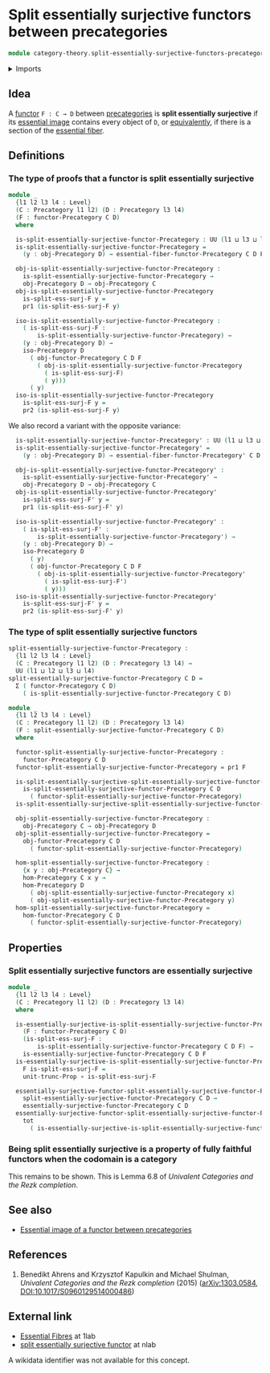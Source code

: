 # Split essentially surjective functors between precategories

```agda
module category-theory.split-essentially-surjective-functors-precategories where
```

<details><summary>Imports</summary>

```agda
open import category-theory.functors-precategories
open import category-theory.precategories
open import category-theory.categories
open import category-theory.isomorphism-induction-categories
open import category-theory.isomorphisms-in-categories
open import category-theory.subprecategories
open import category-theory.essential-fibers-of-functors-precategories
open import category-theory.essentially-surjective-functors-precategories
open import category-theory.isomorphisms-in-precategories

open import foundation.functoriality-dependent-pair-types
open import foundation.dependent-pair-types
open import foundation.propositional-truncations
open import foundation.function-types
open import foundation.propositions
open import foundation.universe-levels
```

</details>

## Idea

A [functor](category-theory.functors-precategories.md) `F : C → D` between
[precategories](category-theory.precategories.md) is **split essentially
surjective** if its
[essential image](category-theory.essential-image-functor-precategory.md)
contains every object of `D`, or
[equivalently](foundation-core.equivalences.md), if there is a section of the
[essential fiber](category-theory.essential-fibers-of-functors-precategories.md).

## Definitions

### The type of proofs that a functor is split essentially surjective

```agda
module _
  {l1 l2 l3 l4 : Level}
  (C : Precategory l1 l2) (D : Precategory l3 l4)
  (F : functor-Precategory C D)
  where

  is-split-essentially-surjective-functor-Precategory : UU (l1 ⊔ l3 ⊔ l4)
  is-split-essentially-surjective-functor-Precategory =
    (y : obj-Precategory D) → essential-fiber-functor-Precategory C D F y

  obj-is-split-essentially-surjective-functor-Precategory :
    is-split-essentially-surjective-functor-Precategory →
    obj-Precategory D → obj-Precategory C
  obj-is-split-essentially-surjective-functor-Precategory
    is-split-ess-surj-F y =
    pr1 (is-split-ess-surj-F y)

  iso-is-split-essentially-surjective-functor-Precategory :
    ( is-split-ess-surj-F :
        is-split-essentially-surjective-functor-Precategory) →
    (y : obj-Precategory D) →
    iso-Precategory D
      ( obj-functor-Precategory C D F
        ( obj-is-split-essentially-surjective-functor-Precategory
          ( is-split-ess-surj-F)
          ( y)))
      ( y)
  iso-is-split-essentially-surjective-functor-Precategory
    is-split-ess-surj-F y =
    pr2 (is-split-ess-surj-F y)
```

We also record a variant with the opposite variance:

```agda
  is-split-essentially-surjective-functor-Precategory' : UU (l1 ⊔ l3 ⊔ l4)
  is-split-essentially-surjective-functor-Precategory' =
    (y : obj-Precategory D) → essential-fiber-functor-Precategory' C D F y

  obj-is-split-essentially-surjective-functor-Precategory' :
    is-split-essentially-surjective-functor-Precategory' →
    obj-Precategory D → obj-Precategory C
  obj-is-split-essentially-surjective-functor-Precategory'
    is-split-ess-surj-F' y =
    pr1 (is-split-ess-surj-F' y)

  iso-is-split-essentially-surjective-functor-Precategory' :
    ( is-split-ess-surj-F' :
        is-split-essentially-surjective-functor-Precategory') →
    (y : obj-Precategory D) →
    iso-Precategory D
      ( y)
      ( obj-functor-Precategory C D F
        ( obj-is-split-essentially-surjective-functor-Precategory'
          ( is-split-ess-surj-F')
          ( y)))
  iso-is-split-essentially-surjective-functor-Precategory'
    is-split-ess-surj-F' y =
    pr2 (is-split-ess-surj-F' y)
```

### The type of split essentially surjective functors

```agda
split-essentially-surjective-functor-Precategory :
  {l1 l2 l3 l4 : Level}
  (C : Precategory l1 l2) (D : Precategory l3 l4) →
  UU (l1 ⊔ l2 ⊔ l3 ⊔ l4)
split-essentially-surjective-functor-Precategory C D =
  Σ ( functor-Precategory C D)
    ( is-split-essentially-surjective-functor-Precategory C D)

module _
  {l1 l2 l3 l4 : Level}
  (C : Precategory l1 l2) (D : Precategory l3 l4)
  (F : split-essentially-surjective-functor-Precategory C D)
  where

  functor-split-essentially-surjective-functor-Precategory :
    functor-Precategory C D
  functor-split-essentially-surjective-functor-Precategory = pr1 F

  is-split-essentially-surjective-split-essentially-surjective-functor-Precategory :
    is-split-essentially-surjective-functor-Precategory C D
      ( functor-split-essentially-surjective-functor-Precategory)
  is-split-essentially-surjective-split-essentially-surjective-functor-Precategory = pr2 F

  obj-split-essentially-surjective-functor-Precategory :
    obj-Precategory C → obj-Precategory D
  obj-split-essentially-surjective-functor-Precategory =
    obj-functor-Precategory C D
      ( functor-split-essentially-surjective-functor-Precategory)

  hom-split-essentially-surjective-functor-Precategory :
    {x y : obj-Precategory C} →
    hom-Precategory C x y →
    hom-Precategory D
      ( obj-split-essentially-surjective-functor-Precategory x)
      ( obj-split-essentially-surjective-functor-Precategory y)
  hom-split-essentially-surjective-functor-Precategory =
    hom-functor-Precategory C D
      ( functor-split-essentially-surjective-functor-Precategory)
```

## Properties

### Split essentially surjective functors are essentially surjective

```agda
module _
  {l1 l2 l3 l4 : Level}
  (C : Precategory l1 l2) (D : Precategory l3 l4)
  where

  is-essentially-surjective-is-split-essentially-surjective-functor-Precategory :
    (F : functor-Precategory C D)
    (is-split-ess-surj-F :
        is-split-essentially-surjective-functor-Precategory C D F) →
    is-essentially-surjective-functor-Precategory C D F
  is-essentially-surjective-is-split-essentially-surjective-functor-Precategory
    F is-split-ess-surj-F =
    unit-trunc-Prop ∘ is-split-ess-surj-F

  essentially-surjective-functor-split-essentially-surjective-functor-Precategory :
    split-essentially-surjective-functor-Precategory C D →
    essentially-surjective-functor-Precategory C D
  essentially-surjective-functor-split-essentially-surjective-functor-Precategory =
    tot
      ( is-essentially-surjective-is-split-essentially-surjective-functor-Precategory)
```

### Being split essentially surjective is a property of fully faithful functors when the codomain is a category

This remains to be shown. This is Lemma 6.8 of _Univalent Categories and the
Rezk completion_.

## See also

- [Essential image of a functor between precategories](category-theory.essential-images-of-functors-precategories.md)

## References

1. Benedikt Ahrens and Krzysztof Kapulkin and Michael Shulman, _Univalent
   Categories and the Rezk completion_ (2015)
   ([arXiv:1303.0584](https://arxiv.org/abs/1303.0584),
   [DOI:10.1017/S0960129514000486](https://doi.org/10.1017/S0960129514000486))

## External link

- [Essential Fibres](https://1lab.dev/Cat.Functor.Properties.html#essential-fibres)
  at 1lab
- [split essentially surjective functor](https://ncatlab.org/nlab/show/split+essentially+surjective+functor)
  at nlab

A wikidata identifier was not available for this concept.
